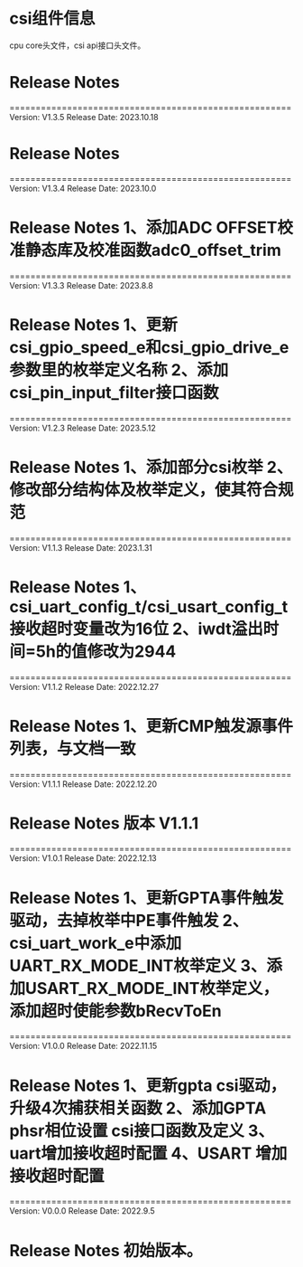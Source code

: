 # csi组件信息
cpu core头文件，csi api接口头文件。

# Release Notes
======================================================
Version: V1.3.5
Release Date: 2023.10.18

Release Notes
======================================================

======================================================
Version: V1.3.4
Release Date: 2023.10.0

Release Notes
1、添加ADC OFFSET校准静态库及校准函数adc0_offset_trim
======================================================

======================================================
Version: V1.3.3
Release Date: 2023.8.8

Release Notes
1、更新csi_gpio_speed_e和csi_gpio_drive_e参数里的枚举定义名称
2、添加csi_pin_input_filter接口函数
======================================================

======================================================
Version: V1.2.3
Release Date: 2023.5.12

Release Notes
1、添加部分csi枚举
2、修改部分结构体及枚举定义，使其符合规范
======================================================

======================================================
Version: V1.1.3
Release Date: 2023.1.31

Release Notes
1、csi_uart_config_t/csi_usart_config_t接收超时变量改为16位
2、iwdt溢出时间=5h的值修改为2944
======================================================

======================================================
Version: V1.1.2
Release Date: 2022.12.27

Release Notes
1、更新CMP触发源事件列表，与文档一致
======================================================

======================================================
Version: V1.1.1
Release Date: 2022.12.20

Release Notes
版本 V1.1.1
======================================================

======================================================
Version: V1.0.1
Release Date: 2022.12.13

Release Notes
1、更新GPTA事件触发驱动，去掉枚举中PE事件触发
2、csi_uart_work_e中添加UART_RX_MODE_INT枚举定义
3、添加USART_RX_MODE_INT枚举定义，添加超时使能参数bRecvToEn
======================================================

======================================================
Version: V1.0.0
Release Date: 2022.11.15

Release Notes
1、更新gpta csi驱动，升级4次捕获相关函数
2、添加GPTA phsr相位设置 csi接口函数及定义
3、uart增加接收超时配置
4、USART 增加接收超时配置
======================================================

======================================================
Version: V0.0.0
Release Date: 2022.9.5

Release Notes
初始版本。
======================================================